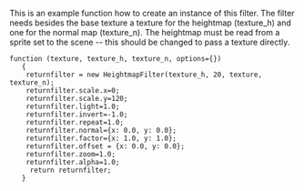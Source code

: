 This is an example function how to create an instance of this filter. 
The filter needs besides the base texture a texture for the heightmap (texture_h) and one for the normal map (texture_n). 
The heightmap must be read from a sprite set to the scene -- this should be changed to pass a texture directly. 

```
function (texture, texture_h, texture_n, options={}) 
   {
    returnfilter = new HeightmapFilter(texture_h, 20, texture, texture_n);
    returnfilter.scale.x=0;
    returnfilter.scale.y=120;
    returnfilter.light=1.0;
    returnfilter.invert=-1.0;
    returnfilter.repeat=1.0;
    returnfilter.normal={x: 0.0, y: 0.0};
    returnfilter.factor={x: 1.0, y: 1.0};
    returnfilter.offset = {x: 0.0, y: 0.0};
    returnfilter.zoom=1.0;
    returnfilter.alpha=1.0;
     return returnfilter;
   }
```
